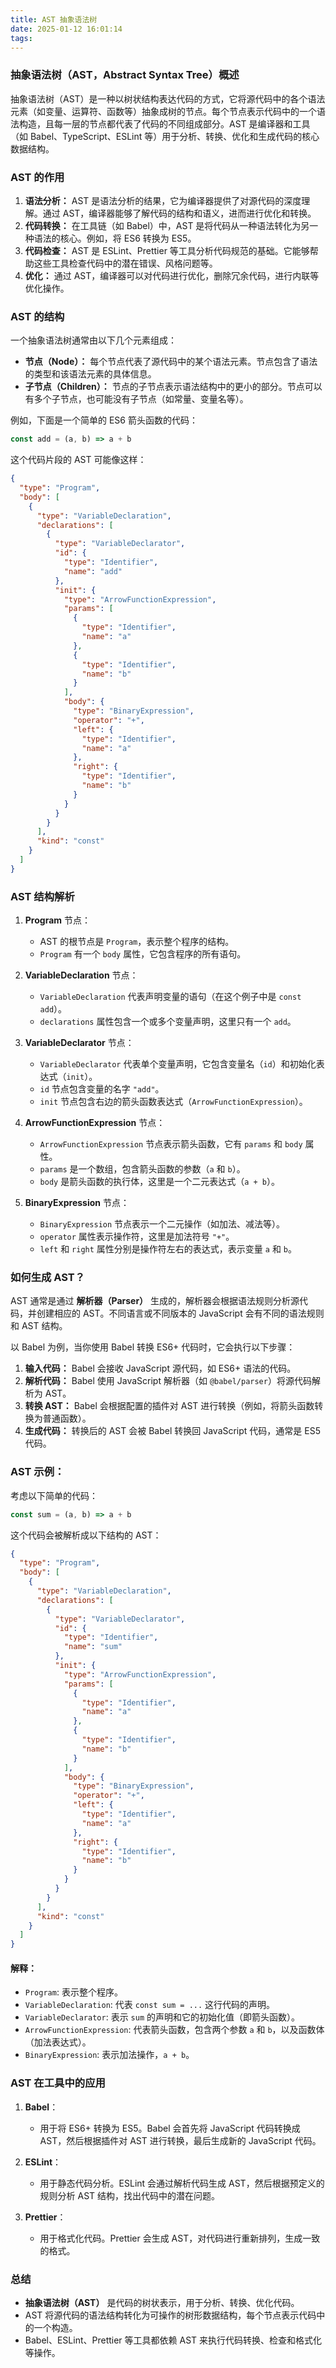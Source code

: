 ```yaml
---
title: AST 抽象语法树
date: 2025-01-12 16:01:14
tags:
---
```


### **抽象语法树（AST，Abstract Syntax Tree）概述**

抽象语法树（AST）是一种以树状结构表达代码的方式，它将源代码中的各个语法元素（如变量、运算符、函数等）抽象成树的节点。每个节点表示代码中的一个语法构造，且每一层的节点都代表了代码的不同组成部分。AST 是编译器和工具（如 Babel、TypeScript、ESLint 等）用于分析、转换、优化和生成代码的核心数据结构。

### **AST 的作用**

1. **语法分析：** AST 是语法分析的结果，它为编译器提供了对源代码的深度理解。通过 AST，编译器能够了解代码的结构和语义，进而进行优化和转换。
2. **代码转换：** 在工具链（如 Babel）中，AST 是将代码从一种语法转化为另一种语法的核心。例如，将 ES6 转换为 ES5。
3. **代码检查：** AST 是 ESLint、Prettier 等工具分析代码规范的基础。它能够帮助这些工具检查代码中的潜在错误、风格问题等。
4. **优化：** 通过 AST，编译器可以对代码进行优化，删除冗余代码，进行内联等优化操作。

### **AST 的结构**

一个抽象语法树通常由以下几个元素组成：

- **节点（Node）：** 每个节点代表了源代码中的某个语法元素。节点包含了语法的类型和该语法元素的具体信息。
- **子节点（Children）：** 节点的子节点表示语法结构中的更小的部分。节点可以有多个子节点，也可能没有子节点（如常量、变量名等）。

例如，下面是一个简单的 ES6 箭头函数的代码：

```javascript
const add = (a, b) => a + b
```

这个代码片段的 AST 可能像这样：

```json
{
  "type": "Program",
  "body": [
    {
      "type": "VariableDeclaration",
      "declarations": [
        {
          "type": "VariableDeclarator",
          "id": {
            "type": "Identifier",
            "name": "add"
          },
          "init": {
            "type": "ArrowFunctionExpression",
            "params": [
              {
                "type": "Identifier",
                "name": "a"
              },
              {
                "type": "Identifier",
                "name": "b"
              }
            ],
            "body": {
              "type": "BinaryExpression",
              "operator": "+",
              "left": {
                "type": "Identifier",
                "name": "a"
              },
              "right": {
                "type": "Identifier",
                "name": "b"
              }
            }
          }
        }
      ],
      "kind": "const"
    }
  ]
}
```

### **AST 结构解析**

1. **Program** 节点：

   - AST 的根节点是 `Program`，表示整个程序的结构。
   - `Program` 有一个 `body` 属性，它包含程序的所有语句。

2. **VariableDeclaration** 节点：

   - `VariableDeclaration` 代表声明变量的语句（在这个例子中是 `const add`）。
   - `declarations` 属性包含一个或多个变量声明，这里只有一个 `add`。

3. **VariableDeclarator** 节点：

   - `VariableDeclarator` 代表单个变量声明，它包含变量名（`id`）和初始化表达式（`init`）。
   - `id` 节点包含变量的名字 `"add"`。
   - `init` 节点包含右边的箭头函数表达式（`ArrowFunctionExpression`）。

4. **ArrowFunctionExpression** 节点：

   - `ArrowFunctionExpression` 节点表示箭头函数，它有 `params` 和 `body` 属性。
   - `params` 是一个数组，包含箭头函数的参数（`a` 和 `b`）。
   - `body` 是箭头函数的执行体，这里是一个二元表达式（`a + b`）。

5. **BinaryExpression** 节点：
   - `BinaryExpression` 节点表示一个二元操作（如加法、减法等）。
   - `operator` 属性表示操作符，这里是加法符号 `"+"`。
   - `left` 和 `right` 属性分别是操作符左右的表达式，表示变量 `a` 和 `b`。

### **如何生成 AST？**

AST 通常是通过 **解析器（Parser）** 生成的，解析器会根据语法规则分析源代码，并创建相应的 AST。不同语言或不同版本的 JavaScript 会有不同的语法规则和 AST 结构。

以 Babel 为例，当你使用 Babel 转换 ES6+ 代码时，它会执行以下步骤：

1. **输入代码：** Babel 会接收 JavaScript 源代码，如 ES6+ 语法的代码。
2. **解析代码：** Babel 使用 JavaScript 解析器（如 `@babel/parser`）将源代码解析为 AST。
3. **转换 AST：** Babel 会根据配置的插件对 AST 进行转换（例如，将箭头函数转换为普通函数）。
4. **生成代码：** 转换后的 AST 会被 Babel 转换回 JavaScript 代码，通常是 ES5 代码。

### **AST 示例：**

考虑以下简单的代码：

```javascript
const sum = (a, b) => a + b
```

这个代码会被解析成以下结构的 AST：

```json
{
  "type": "Program",
  "body": [
    {
      "type": "VariableDeclaration",
      "declarations": [
        {
          "type": "VariableDeclarator",
          "id": {
            "type": "Identifier",
            "name": "sum"
          },
          "init": {
            "type": "ArrowFunctionExpression",
            "params": [
              {
                "type": "Identifier",
                "name": "a"
              },
              {
                "type": "Identifier",
                "name": "b"
              }
            ],
            "body": {
              "type": "BinaryExpression",
              "operator": "+",
              "left": {
                "type": "Identifier",
                "name": "a"
              },
              "right": {
                "type": "Identifier",
                "name": "b"
              }
            }
          }
        }
      ],
      "kind": "const"
    }
  ]
}
```

#### **解释：**

- `Program`: 表示整个程序。
- `VariableDeclaration`: 代表 `const sum = ...` 这行代码的声明。
- `VariableDeclarator`: 表示 `sum` 的声明和它的初始化值（即箭头函数）。
- `ArrowFunctionExpression`: 代表箭头函数，包含两个参数 `a` 和 `b`，以及函数体（加法表达式）。
- `BinaryExpression`: 表示加法操作，`a + b`。

### **AST 在工具中的应用**

1. **Babel**：

   - 用于将 ES6+ 转换为 ES5。Babel 会首先将 JavaScript 代码转换成 AST，然后根据插件对 AST 进行转换，最后生成新的 JavaScript 代码。

2. **ESLint**：

   - 用于静态代码分析。ESLint 会通过解析代码生成 AST，然后根据预定义的规则分析 AST 结构，找出代码中的潜在问题。

3. **Prettier**：
   - 用于格式化代码。Prettier 会生成 AST，对代码进行重新排列，生成一致的格式。

### **总结**

- **抽象语法树（AST）** 是代码的树状表示，用于分析、转换、优化代码。
- AST 将源代码的语法结构转化为可操作的树形数据结构，每个节点表示代码中的一个构造。
- Babel、ESLint、Prettier 等工具都依赖 AST 来执行代码转换、检查和格式化等操作。
